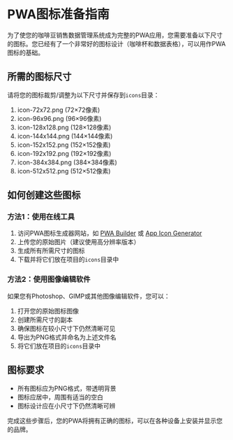 # PWA图标准备指南

为了使您的咖啡豆销售数据管理系统成为完整的PWA应用，您需要准备以下尺寸的图标。您已经有了一个非常好的图标设计（咖啡杯和数据表格），可以用作PWA图标的基础。

## 所需的图标尺寸

请将您的图标裁剪/调整为以下尺寸并保存到`icons`目录：

1. icon-72x72.png (72×72像素)
2. icon-96x96.png (96×96像素)
3. icon-128x128.png (128×128像素)
4. icon-144x144.png (144×144像素)
5. icon-152x152.png (152×152像素)
6. icon-192x192.png (192×192像素)
7. icon-384x384.png (384×384像素)
8. icon-512x512.png (512×512像素)

## 如何创建这些图标

### 方法1：使用在线工具

1. 访问PWA图标生成器网站，如 [PWA Builder](https://www.pwabuilder.com/imageGenerator) 或 [App Icon Generator](https://appicon.co/)
2. 上传您的原始图片（建议使用高分辨率版本）
3. 生成所有所需尺寸的图标
4. 下载并将它们放在项目的`icons`目录中

### 方法2：使用图像编辑软件

如果您有Photoshop、GIMP或其他图像编辑软件，您可以：

1. 打开您的原始图标图像
2. 创建所需尺寸的副本
3. 确保图标在较小尺寸下仍然清晰可见
4. 导出为PNG格式并命名为上述文件名
5. 将它们放在项目的`icons`目录中

## 图标要求

- 所有图标应为PNG格式，带透明背景
- 图标应居中，周围有适当的空白
- 图标设计应在小尺寸下仍然清晰可辨

完成这些步骤后，您的PWA将拥有正确的图标，可以在各种设备上安装并显示您的品牌。 
